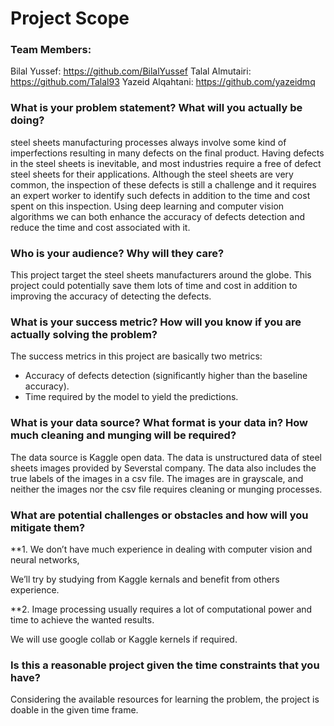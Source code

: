 # Project Scope

### Team Members: 
Bilal Yussef: https://github.com/BilalYussef
Talal Almutairi: https://github.com/Talal93 
Yazeid Alqahtani: https://github.com/yazeidmq 

### What is your problem statement?  What will you actually be doing?
steel sheets manufacturing processes always involve some kind of imperfections resulting in many defects on the final product. Having defects in the steel sheets is inevitable, and most industries require a free of defect steel sheets for their applications. Although the steel sheets are very common, the inspection of these defects is still a challenge and it requires an expert worker to identify such defects in addition to the time and cost spent on this inspection. Using deep learning and computer vision algorithms we can both enhance the accuracy of defects detection and reduce the time and cost associated with it.

### Who is your audience?  Why will they care?
This project target the steel sheets manufacturers around the globe.  This project could potentially save them lots of time and cost in addition to improving the accuracy of detecting the defects.

### What is your success metric?  How will you know if you are actually solving the problem?
The success metrics in this project are basically two metrics: 
- Accuracy of defects detection (significantly higher than the baseline accuracy).
- Time required by the model to yield the predictions.

### What is your data source?  What format is your data in?  How much cleaning and munging will be required?
The data source is Kaggle open data. The data is unstructured data of steel sheets images provided by Severstal company. The data also includes the true labels of the images in a csv file. The images are in grayscale, and neither the images nor the csv file requires cleaning or munging processes.

### What are potential challenges or obstacles and how will you mitigate them?
**1.	We don’t have much experience in dealing with computer vision and neural networks,

We’ll try by studying from Kaggle kernals and benefit from others experience.

**2.	 Image processing usually requires a lot of computational power and time to achieve the wanted results.

We will use google collab or Kaggle kernels if required.

### Is this a reasonable project given the time constraints that you have?
Considering the available resources for learning the problem, the project is doable in the given time frame.
